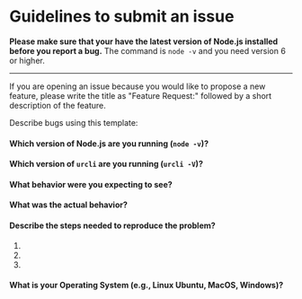 # Guidelines to submit an issue

**Please make sure that your have the latest version of Node.js installed before you report a bug.** The command is `node -v` and you need version 6 or higher.

---
If you are opening an issue because you would like to propose a new feature,
please write the title as "Feature Request:" followed by a short description of the feature.

Describe bugs using this template:

#### Which version of Node.js are you running (`node -v`)?

#### Which version of `urcli` are you running (`urcli -V`)?

#### What behavior were you expecting to see?

#### What was the actual behavior?

#### Describe the steps needed to reproduce the problem?

1.
1.
1.

#### What is your Operating System (e.g., Linux Ubuntu, MacOS, Windows)?
